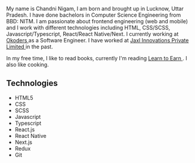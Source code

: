 My name is Chandni Nigam, I am born and brought up in Lucknow, Uttar Pradesh. I have done bachelors in Computer Science Engineering from BBD: NITM. I am passionate about frontend engineering (web and mobile) and I work with different technologies including HTML, CSS/SCSS, Javascript/Typescript, React/React Native/Next. I currently working at <a href="https://www.okoders.com/">Okoders </a> as a Software Engineer. I have worked at <a href="https://jaxl.com/" >Jaxl Innovations Private Limited </a> in the past.

In my free time, I like to read books, currently I'm reading <a href="https://www.blackriverpublicschool.org/userfiles/53/Classes/1461/learn%20to%20earn%20by%20peter%20lynch,%20john%20rothchild%20(1).pdf?id=2549">Learn to Earn </a>. I also like cooking.

<h2 class='heading'>Technologies</h2>

<ul class="card-wrapper">
    <li class="card">HTML5</li>
    <li class="card">CSS</li>
    <li class="card">SCSS</li>
    <li class="card">Javascript</li>
    <li class="card">Typescript</li>
    <li class="card">React.js</li>
    <li class="card">React Native</li>
    <li class="card">Next.js</li>
    <li class="card">Redux</li>
    <li class="card">Git</li>
</ul>
